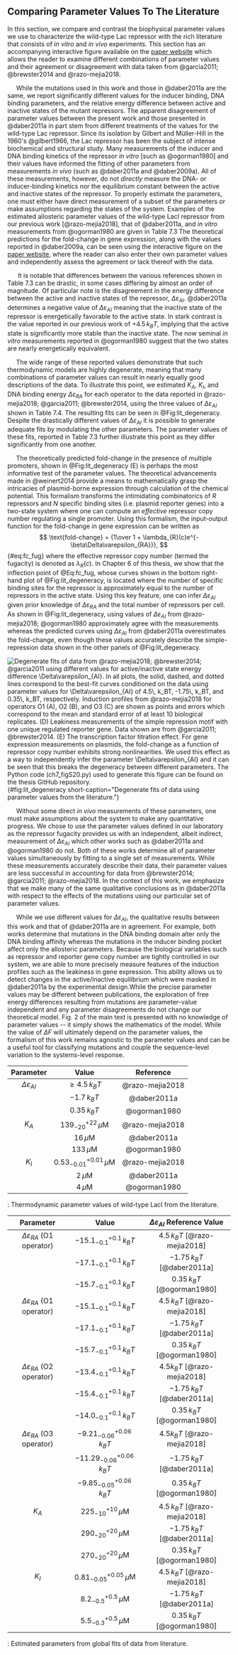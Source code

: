 ## Comparing Parameter Values To The Literature

In this section, we compare and contrast the biophysical parameter
values we use to characterize the wild-type Lac repressor with the rich
literature that consists of *in vitro* and *in vivo* experiments. This
section has an accompanying interactive figure available on the [paper
website](http://rpgroup.caltech.edu/mwc_mutants) which allows the reader
to examine different combinations of parameter values and their
agreement or disagreement with data taken from 
@garcia2011; @brewster2014 and @razo-mejia2018.

&nbsp;&nbsp;&nbsp;&nbsp;&nbsp;While the mutations used in this work and those in @daber2011a
are the same, we report significantly different values for the inducer
binding, DNA binding parameters, and the relative energy difference
between active and inactive states of the mutant repressors. The
apparent disagreement of parameter values between the present work and
those presented in @daber2011a in part stem from different
treatments of the values for the wild-type Lac repressor. Since its
isolation by Gilbert and Müller-Hill in the 1960's @gilbert1966, the
Lac repressor has been the subject of intense biochemical and structural
study. Many measurements of the inducer and DNA binding kinetics of the
repressor *in vitro* [such as @ogorman1980] and their values
have informed the fitting of other parameters from measurements *in
vivo* (such as @daber2011a and  @daber2009a). All of these
measurements, however, do not *directly* measure the DNA- or
inducer-binding kinetics nor the equilibrium constant between the active
and inactive states of the repressor. To properly estimate the
parameters, one must either have direct measurement of a subset of the
parameters or make assumptions regarding the states of the system.
Examples of the estimated allosteric parameter values of the wild-type
LacI repressor from our previous work [@razo-mejia2018], that of @daber2011a, and *in vitro* measurements from @ogorman1980 are given in Table 7.3
The theoretical predictions for the
fold-change in gene expression, along with the values reported in
@daber2009a, can be seen using the interactive figure on the [paper
website](https://rpgroup.caltech.edu/mwc_mutants), where the reader can
also enter their own parameter values and independently assess the
agreement or lack thereof with the data.

&nbsp;&nbsp;&nbsp;&nbsp;&nbsp;&nbsp;It is notable that differences between the various references shown in
Table 7.3 can be drastic, in some cases differing by
almost an order of magnitude. Of particular note is the disagreement in
the energy difference between the active and inactive states of the
repressor, $\Delta\varepsilon_{AI}$. @daber2011a determines a
negative value of $\Delta\varepsilon_{AI}$ meaning that the inactive
state of the repressor is energetically favorable to the active state.
In stark contrast is the value reported in our previous work of
$+4.5\, k_BT$, implying that the active state is significantly more
stable than the inactive state. The now seminal *in vitro* measurements
reported in @ogorman1980 suggest that the two states are
nearly energetically equivalent.

&nbsp;&nbsp;&nbsp;&nbsp;&nbsp;The wide range of these reported values demonstrate that such
thermodynamic models are highly degenerate, meaning that many
combinations of parameter values can result in nearly equally good
descriptions of the data. To illustrate this point, we estimated $K_A$,
$K_I$, and DNA binding energy $\Delta\varepsilon_{RA}$ for each operator
to the data reported in 
@razo-mejia2018; @garcia2011; @brewster2014, using the three values of
$\Delta\varepsilon_{AI}$ shown in Table 7.4. The resulting fits can be seen in @Fig:lit_degeneracy.
Despite the drastically different values of $\Delta\varepsilon_{AI}$ it
is possible to generate adequate fits by modulating the other
parameters. The parameter values of these fits, reported in Table 7.3
further illustrate this point as they differ significantly from one another.

&nbsp;&nbsp;&nbsp;&nbsp;&nbsp;The theoretically predicted fold-change in the presence of multiple
promoters, shown in @Fig:lit_degeneracy (E) is perhaps the most informative test of
the parameter values. The theoretical advancements made in @weinert2014
provide a means to mathematically grasp the
intricacies of plasmid-borne expression through calculation of the
chemical potential. This formalism transforms the intimidating
combinatorics of $R$ repressors and $N$ specific binding sites (i.e.
plasmid reporter genes) into a two-state system where one can compute an
*effective* repressor copy number regulating a single promoter. Using
this formalism, the input-output function for the fold-change in gene
expression can be written as 
$$
\text{fold-change} = {1\over 1 +
    \lambda_{R}(c)e^{-\beta\Delta\varepsilon_{RA}}},
$${#eq:fc_fug}
where the effective repressor copy number (termed
the fugacity) is denoted as $\lambda_{R}(c)$. In Chapter 6 of this thesis, we show that the
inflection point of 
@Eq:fc_fug, whose curves shown in the bottom right-hand plot
of @Fig:lit_degeneracy, is located where the number of specific
binding sites for the repressor is approximately equal to the number of
repressors in the active state. Using this key feature, one can infer
$\Delta\varepsilon_{AI}$ given prior knowledge of
$\Delta\varepsilon_{RA}$ and the total number of repressors per cell. As
shown in @Fig:lit_degeneracy, using values of $\Delta\varepsilon_{AI}$
from @razo-mejia2018; @ogorman1980 approximately agree with the
measurements whereas the predicted curves using $\Delta\varepsilon_{AI}$
from @daber2011a overestimates the fold-change,
even though these values accurately describe the simple-repression data
shown in the other panels of @Fig:lit_degeneracy.

![**Degenerate fits of data from 
@razo-mejia2018; @brewster2014; @garcia2011 using different values for
active/inactive state energy difference $\Delta\varepsilon_{AI}$**. In
all plots, the solid, dashed, and dotted lines correspond to the
best-fit curves conditioned on the data using parameter values for
$\Delta\varepsilon_{AI}$ of $4.5\, k_BT$, $-1.75\,
k_BT$, and $0.35\, k_BT$, respectively. Induction profiles from @razo-mejia2018
for operators O1 (A), O2 (B), and O3 (C) are
shown as points and errors which correspond to the mean and standard
error of at least 10 biological replicates. (D) Leakiness measurements
of the simple repression motif with one unique regulated reporter gene.
Data shown are from @garcia2011; @brewster2014. (E) The
transcription factor titration effect. For gene expression measurements
on plasmids, the fold-change as a function of repressor copy number
exhibits strong nonlinearities. We used this effect as a way to
independently infer the parameter $\Delta\varepsilon_{AI}$ and it can be
seen that this breaks the degeneracy between different
parameters. The [Python code                                                
(`ch7_figS20.py`)](https://github.com/gchure/phd/blob/master/src/chapter_07/code/ch7_figS20.py)
used to generate this figure can be found on the thesis [GitHub
repository](https://github.com/gchure/phd).  ](ch7_figS20){#fig:lit_degeneracy short-caption="Degenerate fits of data using parameter values from the literature."} 

&nbsp;&nbsp;&nbsp;&nbsp;&nbsp;Without some direct *in vivo* measurements of
these parameters, one must make assumptions about the system to make any
quantitative progress. We chose to use the parameter values defined in our
laboratory as the repressor fugacity provides us with an independent, albeit
indirect, measurement of $\Delta\varepsilon_{AI}$ which other works such as
@daber2011a and @ogorman1980 do not. Both of these works determine all
of parameter values simultaneously by fitting to a single set of
measurements. While these measurements accurately describe their data, their
parameter values are less successful in accounting for data from @brewster2014; @garcia2011; @razo-mejia2018. In the context
of this work, we emphasize that we make many of the same qualitative
conclusions as in @daber2011a with respect to the effects of the
mutations using our particular set of parameter values.

&nbsp;&nbsp;&nbsp;&nbsp;&nbsp;While we use different values for
$\Delta\varepsilon_{AI}$, the qualitative results between this work and that
of @daber2011a are in agreement. For example, both works determine that
mutations in the DNA binding domain alter only the DNA binding affinity
whereas the mutations in the inducer binding pocket affect only the
allosteric parameters. Because the biological variables such as repressor and
reporter gene copy number are tightly controlled in our system, we are able
to more precisely measure features of the induction profiles such as the
leakiness in gene expression. This ability allows us to detect changes in the
active/inactive equilibrium which were masked in @daber2011a
by the experimental design.While the precise parameter
values may be different between publications, the exploration of free energy
differences resulting from mutations are parameter-value independent and any
parameter disagreements do not change our theoretical model. Fig. 2 of the
main text is presented with no knowledge of parameter values -- it simply
shows the mathematics of the model. While the value of $\Delta F$ will
ultimately depend on the parameter values, the formalism of this work remains
agnostic to the parameter values and can be a useful tool for classifying
mutations and couple the sequence-level variation to the systems-level
response.

| **Parameter** | **Value** | **Reference**|
|:--:|:--:|:--:|
| $\Delta\varepsilon_{AI}$ | $\geq 4.5\, k_BT$ | @razo-mejia2018 |
| |$-1.7\, k_BT$ | @daber2011a |
| |$0.35\, k_BT$ | @ogorman1980 |
| $K_A$ |$139^{+22}_{-20}\, \mu$M  | @razo-mejia2018 |
| | $16\,\mu$M  | @daber2011a |
| |$133\,\mu$M  | @ogorman1980 |
| $K_I$ | $0.53^{+0.01}_{-0.01}\, \mu$M | @razo-mejia2018 |
| | $2\,\mu$M | @daber2011a |
| | $4\,\mu$M | @ogorman1980 |
: Thermodynamic parameter values of wild-type LacI from the
  literature.


|**Parameter** | **Value** | $\Delta\varepsilon_{AI}$ **Reference Value** |
|:--:|:--:|:--:| 
| $\Delta\varepsilon_{RA}$ (O1 operator) |  $-15.1^{+0.1}_{-0.1}\, k_BT$ |$4.5\, k_BT$ [@razo-mejia2018]|
|                                         |  $-17.1_{-0.1}^{+0.1}\, k_BT$ | $-1.75\, k_BT$ [@daber2011a]|
|                                         |  $-15.7_{-0.1}^{+0.1}\, k_BT$ | $0.35\, k_BT$ [@ogorman1980]|
| $\Delta\varepsilon_{RA}$ (O1 operator)  | $-15.1^{+0.1}_{-0.1}\, k_BT$ |$4.5\, k_BT$ [@razo-mejia2018]| 
|                                         |  $-17.1_{-0.1}^{+0.1}\, k_BT$| $-1.75\, k_BT$ [@daber2011a]|
|                                         |  $-15.7_{-0.1}^{+0.1}\, k_BT$| $0.35\, k_BT$ [@ogorman1980]|
|  $\Delta\varepsilon_{RA}$ (O2 operator) |  $-13.4_{-0.1}^{+0.1}\, k_BT$   |   $4.5 k_BT$ [@razo-mejia2018]| 
|                                         |  $-15.4_{-0.1}^{+0.1}\, k_BT$   |   $-1.75\, k_BT$ [@daber2011a]|
|                                         |  $-14.0_{-0.1}^{+0.1}\, k_BT$   |   $0.35\, k_BT$ [@ogorman1980]|
|  $\Delta\varepsilon_{RA}$ (O3 operator) |  $-9.21^{+0.06}_{-0.06}\, k_BT$ |   $4.5 k_BT$ [@razo-mejia2018]|
|                                         |  $-11.29^{+0.06}_{-0.06}\, k_BT$|   $-1.75\, k_BT$ [@daber2011a]|
|                                         |  $-9.85^{+0.06}_{-0.05}\, k_BT$ |   $0.35\, k_BT$ [@ogorman1980]|
|  $K_A$                                  |  $225^{+10}_{-10}\, \mu$M       | $4.5\, k_BT$ [@razo-mejia2018]|
|                                         |  $290_{-20}^{+20}\, \mu$M       |   $-1.75\, k_BT$ [@daber2011a]|
|                                         |  $270_{-20}^{+20}\, \mu$M       |   $0.35\, k_BT$ [@ogorman1980]|
|  $K_I$                                  |  $0.81_{-0.05}^{+0.05}\, \mu$M  | $4.5\, k_BT$ [@razo-mejia2018]|
|                                         |  $8.2_{-0.5}^{+0.5}\, \mu$M     |   $-1.75\, k_BT$ [@daber2011a]|
|                                         |  $5.5_{-0.3}^{+0.5}\, \mu$M     |   $0.35\, k_BT$ [@ogorman1980]|

: Estimated parameters from global fits of data from literature.


